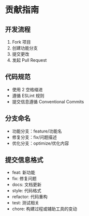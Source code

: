 # 贡献指南

## 开发流程

1. Fork 项目
2. 创建功能分支
3. 提交更改
4. 发起 Pull Request

## 代码规范

- 使用 2 空格缩进
- 遵循 ESLint 规则
- 提交信息遵循 Conventional Commits

## 分支命名

- 功能分支：feature/功能名
- 修复分支：fix/问题描述
- 优化分支：optimize/优化内容

## 提交信息格式

- feat: 新功能
- fix: 修复问题
- docs: 文档更新
- style: 代码格式
- refactor: 代码重构
- test: 测试相关
- chore: 构建过程或辅助工具的变动 